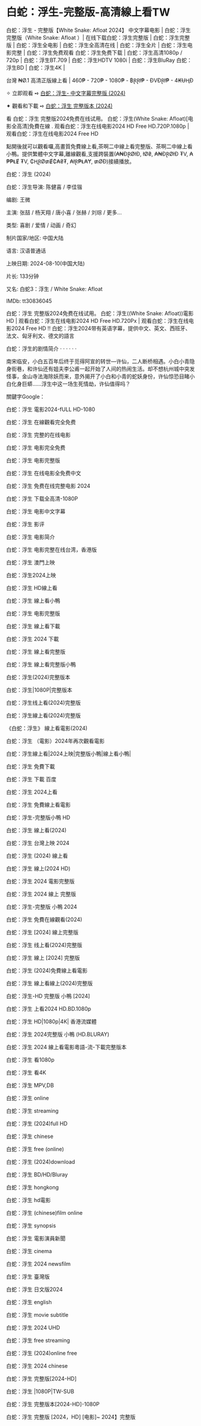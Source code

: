 <h1>白蛇：浮生-完整版-高清線上看TW</h1>

白蛇：浮生 - 完整版【White Snake: Afloat 2024】 中文字幕电影 | 白蛇：浮生完整版（White Snake: Afloat ）| 在线下载白蛇：浮生完整版 | 白蛇：浮生完整版 | 白蛇：浮生全电影 | 白蛇：浮生全高清在线 | 白蛇：浮生全片 | 白蛇：浮生电影完整 | 白蛇：浮生免费观看 白蛇：浮生免费下载 | 白蛇：浮生高清1080p / 720p | 白蛇：浮生BT.709 | 白蛇：浮生HDTV 1080i | 白蛇：浮生BluRay 白蛇：浮生BD | 白蛇：浮生4K | 

台灣 ₦Ø.1 高清正版線上看 | 460₱ - 720₱ - 1080₱ - ฿ⱤⱤł₱ - ĐVĐⱤł₱ - 4₭ɄⱧĐ

✧ 立即观看 ➺ <a href="https://justwatch.my.id/zh/movie/1207123/white-snake-afloat" target="_blank">白蛇：浮生- 中文字幕完整版 (2024)</a>

✦ 觀看和下載 ➺ <a href="https://justwatch.my.id/zh/movie/1207123/white-snake-afloat" target="_blank">白蛇：浮生 完整版本 (2024)</a>

看 白蛇：浮生 完整版2024免费在线试用。 白蛇：浮生(White Snake: Afloat)[电影全高清]免費在線 . 观看白蛇：浮生在线电影2024 HD Free HD.720P.1080p | 观看白蛇：浮生在线电影2024 Free HD

點開後就可以觀看囉,高畫質免費線上看,茶啊二中線上看完整版、茶啊二中線上看小鴨。提供繁體中文字幕,離線觀看,支援跨裝置(₳₦ĐⱤØłĐ, łØ₴, ₳₦ĐⱤØłĐ ₮V, ₳₱₱ⱠɆ ₮V, ₵ⱧⱤØ₥Ɇ₵₳₴₮, ₳łⱤ₱Ⱡ₳Ɏ, ₥ØĐ)接續播放。

白蛇：浮生 (2024)

白蛇：浮生导演: 陈健喜 / 李佳锴

编剧: 王微

主演: 张喆 / 杨天翔 / 唐小喜 / 张赫 / 刘琮 / 更多...

类型: 喜剧 / 爱情 / 动画 / 奇幻

制片国家/地区: 中国大陆

语言: 汉语普通话

上映日期: 2024-08-10(中国大陆)

片长: 133分钟

又名: 白蛇3：浮生 / White Snake: Afloat

IMDb: tt30836045

白蛇：浮生 完整版2024免费在线试用。 白蛇：浮生((White Snake: Afloat))電影 HD | 观看白蛇：浮生在线电影2024 HD Free HD.720Px | 观看白蛇：浮生在线电影2024 Free HD !! 白蛇：浮生2024带有英语字幕，提供中文、英文、西班牙、法文、匈牙利文、德文的語言

白蛇：浮生的剧情简介 · · · · · ·

南宋临安，小白五百年后终于觅得阿宣的转世—许仙，二人断桥相遇。小白小青隐身街巷，和许仙还有姐夫李公甫一起开始了人间的热闹生活。却不想杭州城中突发怪事，金山寺法海除妖而来，意外揭开了小白和小青的蛇妖身份，许仙惊恐目睹小白化身巨蟒……浮生中这一场生死情劫，许仙值得吗？

關鍵字Google：

白蛇：浮生 電影2024-fULL HD-1080

白蛇：浮生 在線觀看完全免费

白蛇：浮生 完整的在线电影

白蛇：浮生 电影完全免费

白蛇：浮生 电影完整版

白蛇：浮生 在线电影全免费中文

白蛇：浮生 免费在线完整电影 2024

白蛇：浮生 下载全高清-1080P

白蛇：浮生 电影中文字幕

白蛇：浮生 影评

白蛇：浮生 电影简介

白蛇：浮生 电影完整在线台湾，香港版

白蛇：浮生 澳門上映

白蛇：浮生2024上映

白蛇：浮生 HD線上看

白蛇：浮生 線上看小鴨

白蛇：浮生 电影完整版

白蛇：浮生 線上看下載

白蛇：浮生 2024 下載

白蛇：浮生 線上看完整版

白蛇：浮生 線上看完整版小鴨

白蛇：浮生(2024)完整版本

白蛇：浮生|1080P|完整版本

白蛇：浮生线上看(2024)完整版

白蛇：浮生線上看(2024)完整版

《白蛇：浮生》 線上看電影(2024)

白蛇：浮生 （電影）2024年再次觀看電影

白蛇：浮生線上看|2024上映|完整版小鴨|線上看小鴨|

白蛇：浮生 免費下載

白蛇：浮生 下載 百度

白蛇：浮生 2024上看

白蛇：浮生 免費線上看電影

白蛇：浮生-完整版小鴨 HD

白蛇：浮生 線上看(2024)

白蛇：浮生 台灣上映 2024

白蛇：浮生 (2024) 線上看

白蛇：浮生 線上(2024 HD)

白蛇：浮生 2024 電影完整版

白蛇：浮生 2024 線上 完整版

白蛇：浮生-完整版 小鴨 2024

白蛇：浮生 免費在線觀看(2024)

白蛇：浮生 [2024] 線上完整版

白蛇：浮生 线上看(2024)完整版

白蛇：浮生 線上 [2024] 完整版

白蛇：浮生 (2024)免費線上看電影

白蛇：浮生 線上看線上(2024)完整版

白蛇：浮生-HD 完整版 小鴨 [2024]

白蛇：浮生 上看2024 HD.BD.1080p

白蛇：浮生 HD|1080p|4K| 香港流媒體

白蛇：浮生 2024完整版 小鴨 (HD.BLURAY)

白蛇：浮生 2024 線上看電影粵語-流-下載完整版本

白蛇：浮生 看1080p

白蛇：浮生 看4K

白蛇：浮生 MPV,DB

白蛇：浮生 online

白蛇：浮生 streaming

白蛇：浮生 (2024)full HD

白蛇：浮生 chinese

白蛇：浮生 free (online)

白蛇：浮生 (2024)download

白蛇：浮生 BD/HD/Bluray

白蛇：浮生 hongkong

白蛇：浮生 hd電影

白蛇：浮生 (chinese)film online

白蛇：浮生 synopsis

白蛇：浮生 電影演員新聞

白蛇：浮生 cinema

白蛇：浮生 2024 newsfilm

白蛇：浮生 臺灣版

白蛇：浮生 日文版2024

白蛇：浮生 english

白蛇：浮生 movie subtitle

白蛇：浮生 2024 UHD

白蛇：浮生 free streaming

白蛇：浮生 (2024)online free

白蛇：浮生 2024 chinese

白蛇：浮生 完整版[2024-HD]

白蛇：浮生 |1080P|TW-SUB

白蛇：浮生 完整版本[2024-HD]-1080P

白蛇：浮生 完整版 [2024，HD] [电影]~ 2024】完整版
